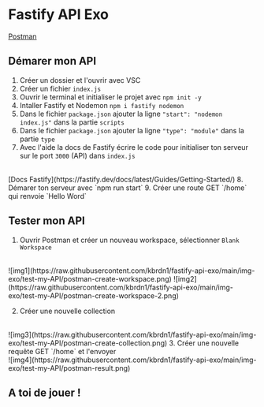 # Fastify API Exo

[Postman](https://postman.com/downloads)

## Démarer mon API

1. Créer un dossier et l'ouvrir avec VSC
2. Créer un fichier `index.js`
3. Ouvrir le terminal et initialiser le projet avec `npm init -y`
4. Intaller Fastify et Nodemon `npm i fastify nodemon`
5. Dans le fichier `package.json` ajouter la ligne `"start": "nodemon index.js"` dans la partie `scripts`
6. Dans le fichier `package.json` ajouter la ligne `"type": "module"` dans la partie `type`
7. Avec l'aide la docs de Fastify écrire le code pour initialiser ton serveur sur le port `3000` (API) dans `index.js`
<br/>
[Docs Fastify](https://fastify.dev/docs/latest/Guides/Getting-Started/)
8. Démarer ton serveur avec `npm run start`
9. Créer une route GET `/home` qui renvoie `Hello Word`

## Tester mon API
1. Ouvrir Postman et créer un nouveau workspace, sélectionner `Blank Workspace`
<br/>
![img1](https://raw.githubusercontent.com/kbrdn1/fastify-api-exo/main/img-exo/test-my-API/postman-create-workspace.png)
![img2](https://raw.githubusercontent.com/kbrdn1/fastify-api-exo/main/img-exo/test-my-API/postman-create-workspace-2.png)

2. Créer une nouvelle collection
<br/>
![img3](https://raw.githubusercontent.com/kbrdn1/fastify-api-exo/main/img-exo/test-my-API/postman-create-collection.png)
3. Créer une nouvelle requête GET `/home` et l'envoyer
<br/>
![img4](https://raw.githubusercontent.com/kbrdn1/fastify-api-exo/main/img-exo/test-my-API/postman-result.png)

## A toi de jouer !